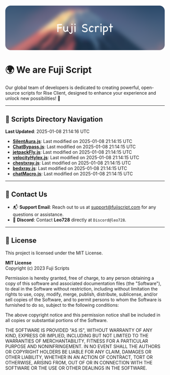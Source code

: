 ![Banner](.github/b.webp)

# 🌍 **We are Fuji Script**

Our global team of developers is dedicated to creating powerful, open-source scripts for Rise Client, designed to enhance your experience and unlock new possibilities! 🌟

---
<!-- SCRIPTS_NAVIGATION_START -->
## 📂 **Scripts Directory Navigation**

**Last Updated**: 2025-01-08 21:14:16 UTC

- **[SilentAura.js](scripts/SilentAura.js)**: Last modified on 2025-01-08 21:14:15 UTC
- **[ChatBypass.js](scripts/ChatBypass.js)**: Last modified on 2025-01-08 21:14:15 UTC
- **[jetpackFly.js](scripts/jetpackFly.js)**: Last modified on 2025-01-08 21:14:15 UTC
- **[velocityHylex.js](scripts/velocityHylex.js)**: Last modified on 2025-01-08 21:14:15 UTC
- **[chestxray.js](scripts/chestxray.js)**: Last modified on 2025-01-08 21:14:15 UTC
- **[bedxray.js](scripts/bedxray.js)**: Last modified on 2025-01-08 21:14:15 UTC
- **[chatMacro.js](scripts/chatMacro.js)**: Last modified on 2025-01-08 21:14:15 UTC

<!-- SCRIPTS_NAVIGATION_END -->

---

## 💬 **Contact Us**  
- 📬 **Support Email**: Reach out to us at [support@fujiscript.com](mailto:support@fujiscript.com) for any questions or assistance.  
- 💬 **Discord**: Contact **Leo728** directly at `Discord@leo728`.

---

## 📜 **License**

This project is licensed under the MIT License.  

**MIT License**  
Copyright (c) 2023 Fuji Scripts  

Permission is hereby granted, free of charge, to any person obtaining a copy of this software and associated documentation files (the "Software"), to deal in the Software without restriction, including without limitation the rights to use, copy, modify, merge, publish, distribute, sublicense, and/or sell copies of the Software, and to permit persons to whom the Software is furnished to do so, subject to the following conditions:  

The above copyright notice and this permission notice shall be included in all copies or substantial portions of the Software.  

THE SOFTWARE IS PROVIDED "AS IS", WITHOUT WARRANTY OF ANY KIND, EXPRESS OR IMPLIED, INCLUDING BUT NOT LIMITED TO THE WARRANTIES OF MERCHANTABILITY, FITNESS FOR A PARTICULAR PURPOSE AND NONINFRINGEMENT. IN NO EVENT SHALL THE AUTHORS OR COPYRIGHT HOLDERS BE LIABLE FOR ANY CLAIM, DAMAGES OR OTHER LIABILITY, WHETHER IN AN ACTION OF CONTRACT, TORT OR OTHERWISE, ARISING FROM, OUT OF OR IN CONNECTION WITH THE SOFTWARE OR THE USE OR OTHER DEALINGS IN THE SOFTWARE.  

